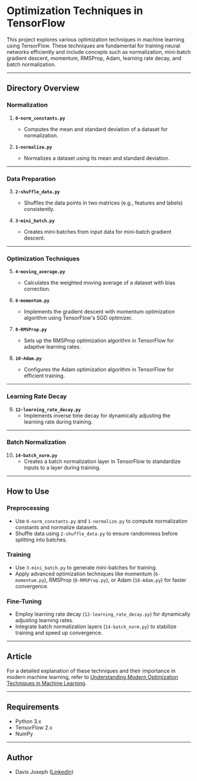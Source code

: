# Optimization Techniques in TensorFlow

This project explores various optimization techniques in machine learning using TensorFlow. These techniques are fundamental for training neural networks efficiently and include concepts such as normalization, mini-batch gradient descent, momentum, RMSProp, Adam, learning rate decay, and batch normalization.

---

## Directory Overview

### Normalization
1. **`0-norm_constants.py`**
   - Computes the mean and standard deviation of a dataset for normalization.

2. **`1-normalize.py`**
   - Normalizes a dataset using its mean and standard deviation.

---

### Data Preparation
3. **`2-shuffle_data.py`**
   - Shuffles the data points in two matrices (e.g., features and labels) consistently.

4. **`3-mini_batch.py`**
   - Creates mini-batches from input data for mini-batch gradient descent.

---

### Optimization Techniques
5. **`4-moving_average.py`**
   - Calculates the weighted moving average of a dataset with bias correction.

6. **`6-momentum.py`**
   - Implements the gradient descent with momentum optimization algorithm using TensorFlow's SGD optimizer.

7. **`8-RMSProp.py`**
   - Sets up the RMSProp optimization algorithm in TensorFlow for adaptive learning rates.

8. **`10-Adam.py`**
   - Configures the Adam optimization algorithm in TensorFlow for efficient training.

---

### Learning Rate Decay
9. **`12-learning_rate_decay.py`**
   - Implements inverse time decay for dynamically adjusting the learning rate during training.

---

### Batch Normalization
10. **`14-batch_norm.py`**
    - Creates a batch normalization layer in TensorFlow to standardize inputs to a layer during training.

---

## How to Use

### Preprocessing
- Use `0-norm_constants.py` and `1-normalize.py` to compute normalization constants and normalize datasets.
- Shuffle data using `2-shuffle_data.py` to ensure randomness before splitting into batches.

### Training
- Use `3-mini_batch.py` to generate mini-batches for training.
- Apply advanced optimization techniques like momentum (`6-momentum.py`), RMSProp (`8-RMSProp.py`), or Adam (`10-Adam.py`) for faster convergence.

### Fine-Tuning
- Employ learning rate decay (`12-learning_rate_decay.py`) for dynamically adjusting learning rates.
- Integrate batch normalization layers (`14-batch_norm.py`) to stabilize training and speed up convergence.

---

## Article
For a detailed explanation of these techniques and their importance in modern machine learning, refer to [Understanding Modern Optimization Techniques in Machine Learning](https://www.linkedin.com/pulse/understanding-modern-optimization-techniques-machine-learning-joseph-k6fpe/).

---

## Requirements
- Python 3.x
- TensorFlow 2.x
- NumPy

---

## Author
- Davis Joseph ([LinkedIn](https://www.linkedin.com/in/davis-joseph/))

